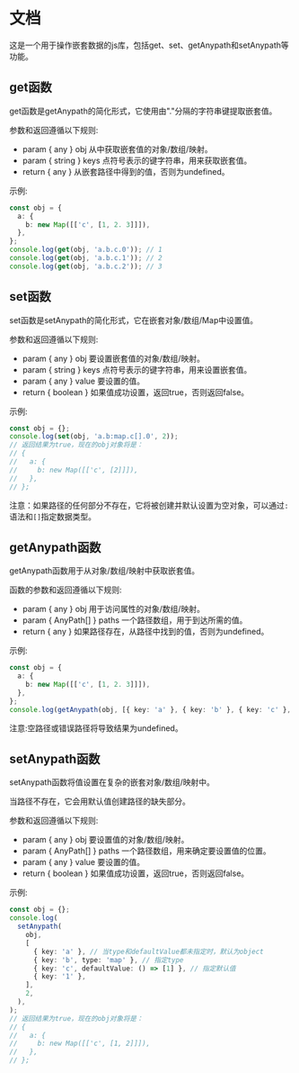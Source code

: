 # 文档

这是一个用于操作嵌套数据的js库，包括get、set、getAnypath和setAnypath等功能。

## get函数

get函数是getAnypath的简化形式，它使用由"."分隔的字符串键提取嵌套值。

参数和返回遵循以下规则:

- param { any } obj 从中获取嵌套值的对象/数组/映射。
- param { string } keys 点符号表示的键字符串，用来获取嵌套值。
- return { any } 从嵌套路径中得到的值，否则为undefined。

示例:

```ts
const obj = {
  a: {
    b: new Map([['c', [1, 2. 3]]]),
  },
};
console.log(get(obj, 'a.b.c.0')); // 1
console.log(get(obj, 'a.b.c.1')); // 2
console.log(get(obj, 'a.b.c.2')); // 3
```

## set函数

set函数是setAnypath的简化形式，它在嵌套对象/数组/Map中设置值。

参数和返回遵循以下规则:

- param { any } obj 要设置嵌套值的对象/数组/映射。
- param { string } keys 点符号表示的键字符串，用来设置嵌套值。
- param { any } value 要设置的值。
- return { boolean } 如果值成功设置，返回true，否则返回false。

示例:

```ts
const obj = {};
console.log(set(obj, 'a.b:map.c[].0', 2));
// 返回结果为true，现在的obj对象将是：
// {
//   a: {
//     b: new Map([['c', [2]]]),
//   },
// };
```

注意：如果路径的任何部分不存在，它将被创建并默认设置为空对象，可以通过`:`语法和`[]`指定数据类型。

## getAnypath函数

getAnypath函数用于从对象/数组/映射中获取嵌套值。

函数的参数和返回遵循以下规则:

- param { any } obj 用于访问属性的对象/数组/映射。
- param { AnyPath[] } paths 一个路径数组，用于到达所需的值。
- return { any } 如果路径存在，从路径中找到的值，否则为undefined。

示例:

```ts
const obj = {
  a: {
    b: new Map([['c', [1, 2. 3]]]),
  },
};
console.log(getAnypath(obj, [{ key: 'a' }, { key: 'b' }, { key: 'c' }, { key: 1 }])); // 2
```

注意:空路径或错误路径将导致结果为undefined。

## setAnypath函数

setAnypath函数将值设置在复杂的嵌套对象/数组/映射中。

当路径不存在，它会用默认值创建路径的缺失部分。

参数和返回遵循以下规则:

- param { any } obj 要设置值的对象/数组/映射。
- param { AnyPath[] } paths 一个路径数组，用来确定要设置值的位置。
- param { any } value 要设置的值。
- return { boolean } 如果值成功设置，返回true，否则返回false。

示例:

```ts
const obj = {};
console.log(
  setAnypath(
    obj,
    [
      { key: 'a' }, // 当type和defaultValue都未指定时，默认为object
      { key: 'b', type: 'map' }, // 指定type
      { key: 'c', defaultValue: () => [1] }, // 指定默认值
      { key: '1' },
    ],
    2,
  ),
);
// 返回结果为true，现在的obj对象将是：
// {
//   a: {
//     b: new Map([['c', [1, 2]]]),
//   },
// };
```
